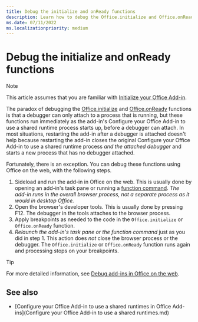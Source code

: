 ```yaml
---
title: Debug the initialize and onReady functions
description: Learn how to debug the Office.initialize and Office.onReady functions.
ms.date: 07/11/2022
ms.localizationpriority: medium
---
```


# Debug the initialize and onReady functions

> [!NOTE]
> This article assumes that you are familiar with [Initialize your Office Add-in](../develop/initialize-add-in.md).

The paradox of debugging the [Office.initialize](/javascript/api/office#office-office-initialize-function(1)) and [Office.onReady](/javascript/api/office#office-office-onready-function(1)) functions is that a debugger can only attach to a process that is running, but these functions run immediately as the add-in's Configure your Office Add-in to use a shared runtime process starts up, before a debugger can attach. In most situations, restarting the add-in after a debugger is attached doesn't help because restarting the add-in closes the original Configure your Office Add-in to use a shared runtime process *and the attached debugger* and starts a new process that has no debugger attached.

Fortunately, there is an exception. You can debug these functions using Office on the web, with the following steps.

1. Sideload and run the add-in in Office on the web. This is usually done by opening an add-in's task pane or running a [function command](../design/add-in-commands.md#types-of-add-in-commands). *The add-in runs in the overall browser process, not a separate process as it would in desktop Office.*
1. Open the browser's developer tools. This is usually done by pressing F12. The debugger in the tools attaches to the browser process.
1. Apply breakpoints as needed to the code in the `Office.initialize` or `Office.onReady` function.
1. *Relaunch the add-in's task pane or the function command* just as you did in step 1. This action does *not* close the browser process or the debugger. The `Office.initialize` or `Office.onReady` function runs again and processing stops on your breakpoints.

> [!TIP]
> For more detailed information, see [Debug add-ins in Office on the web](debug-add-ins-in-office-online.md).

## See also

- [Configure your Office Add-in to use a shared runtimes in Office Add-ins](Configure your Office Add-in to use a shared runtimes.md)
